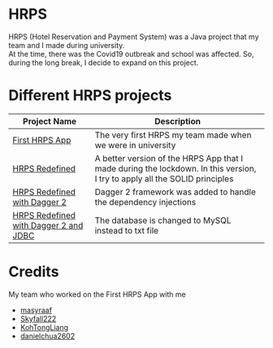 # HRPS
HRPS (Hotel Reservation and Payment System) was a Java project that my team and I made during university.  
At the time, there was the Covid19 outbreak and school was affected. So, during the long break, I decide to expand on this project.

# Different HRPS projects
| Project Name | Description |
|---|---|
| [First HRPS App](https://github.com/Muhazerin/cz2002-Assignment) | The very first HRPS my team made when we were in university |
|[HRPS Redefined](https://github.com/Muhazerin/HRPS-Redefined)|A better version of the HRPS App that I made during the lockdown. In this version, I try to apply all the SOLID principles|
|[HRPS Redefined with Dagger 2](https://github.com/Muhazerin/HRPS-Redefined-with-Dagger2)|Dagger 2 framework was added to handle the dependency injections|
|[HRPS Redefined with Dagger 2 and JDBC](https://github.com/Muhazerin/HRPS-Redefined-Dagger2-JDBC)|The database is changed to MySQL instead to txt file|

# Credits
My team who worked on the First HRPS App with me  
* [masyraaf](https://github.com/masyraaf)
* [Skyfall222](https://github.com/Skyfall222)
* [KohTongLiang](https://github.com/KohTongLiang)
* [danielchua2602](https://github.com/danielchua2602)
